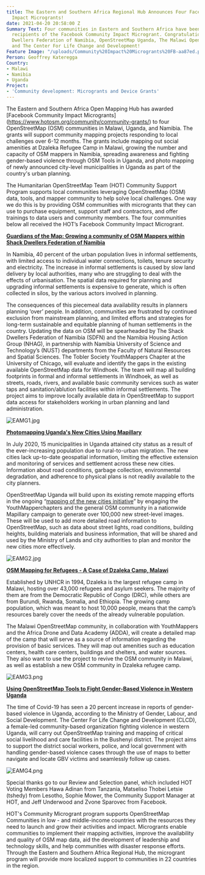 ```yaml
---
title: The Eastern and Southern Africa Regional Hub Announces Four Facebook Community
  Impact Microgrants!
date: 2021-04-20 20:58:00 Z
Summary Text: Four communities in Eastern and Southern Africa have been selected as
  recipients of the Facebook Community Impact Microgrant. Congratulations to The Shack
  Dwellers Federation of Namibia, OpenStreetMap Uganda, The Malawi OpenStreetMap community,
  and The Center For Life Change and Development!
Feature Image: "/uploads/Community%20Impact%20Microgrants%20FB-aa87ed.png"
Person: Geoffrey Kateregga
Country:
- Malawi
- Namibia
- Uganda
Project:
- 'Community development: Microgrants and Device Grants'
---
```


The Eastern and Southern Africa Open Mapping Hub has awarded \[Facebook Community Impact Microgrants\](https://www.hotosm.org/community/community-grants/) to four OpenStreetMap (OSM) communities in Malawi, Uganda, and Namibia. The grants will support community mapping projects responding to local challenges over 6-12 months. The grants include mapping out social amenities at Dzaleka Refugee Camp in Malawi, growing the number and capacity of OSM mappers in Namibia, spreading awareness and fighting gender-based violence through OSM Tools in Uganda, and photo mapping of newly announced city-level municipalities in Uganda as part of the country's urban planning.

The Humanitarian OpenStreetMap Team (HOT) Community Support Program supports local communities leveraging OpenStreetMap (OSM) data, tools, and mapper community to help solve local challenges. One way we do this is by providing OSM communities with microgrants that they can use to purchase equipment, support staff and contractors, and offer trainings to data users and community members. The four communities below all received the HOT’s Facebook Community Impact Microgrant.

**[Guardians of the Map: Growing a community of OSM Mappers within Shack Dwellers Federation of Namibia](https://wiki.openstreetmap.org/wiki/Humanitarian_OSM_Team/HOT_Microgrants/Community_Impact_Microgrants_2021/Proposal/Guardians_of_the_Map:_Growing_a_community_of_OSM_Mappers_within_Shack_Dwellers_Federation_of_Namibia)**

In Namibia, 40 percent of the urban population lives in informal settlements, with limited access to individual water connections, toilets, tenure security and electricity. The increase in informal settlements is caused by slow land delivery by local authorities, many who are struggling to deal with the effects of urbanisation. The spatial data required for planning and upgrading informal settlements is expensive to generate, which is often collected in silos, by the various actors involved in planning.  

The consequences of this piecemeal data availability results in planners planning ‘over’ people. In addition, communities are frustrated by continued exclusion from mainstream planning, and limited efforts and strategies for long-term sustainable and equitable planning of human settlements in the country. Updating the data on OSM will be spearheaded by The Shack Dwellers Federation of Namibia (SDFN) and the Namibia Housing Action Group (NHAG), in partnership with Namibia University of Science and Technology’s (NUST) departments from the  Faculty of Natural Resources and Spatial Sciences. The Tobler Society YouthMappers Chapter at the University of Chicago, will evaluate and identify the gaps in the existing available OpenStreetMap data for Windhoek. The team will map all building footprints in formal and informal settlements in Windhoek, as well as streets, roads, rivers, and available basic community services such as water taps and sanitation/ablution facilities within informal settlements. The project aims to improve locally available data in OpenStreetMap to support  data access for stakeholders working in urban planning and land administration.

![EAMG1.jpg](/uploads/EAMG1.jpg)

**[Photomapping Uganda's New Cities Using Mapillary](https://wiki.openstreetmap.org/wiki/Humanitarian_OSM_Team/HOT_Microgrants/Community_Impact_Microgrants_2021/Proposal/Photomapping_Uganda%27s_New_Cities)**

In July 2020, 15 municipalities in Uganda attained city status as a result of the ever-increasing population due to rural-to-urban migration. The new cities lack up-to-date geospatial information, limiting the effective extension and monitoring of services and settlement across these new cities. Information about road conditions, garbage collection, environmental degradation, and adherence to physical plans is not readily available to the city planners.

OpenStreetMap Uganda will build upon its existing remote mapping efforts in the ongoing “[mapping of the new cities initiative](http://mapuganda.org/newcities.html)” by engaging the YouthMapperchapters and the general OSM community in a nationwide Mapillary campaign to generate over 100,000 new street-level images. These will be used to add more detailed road information to OpenStreetMap, such as data about street lights, road conditions, building heights, building materials and business information, that will be shared and used by the Ministry of Lands and city authorities to plan and monitor the new cities more effectively.

![EAMG2.jpg](/uploads/EAMG2.jpg)

**[OSM Mapping for Refugees - A Case of Dzaleka Camp, Malawi](https://wiki.openstreetmap.org/wiki/Humanitarian_OSM_Team/HOT_Microgrants/Community_Impact_Microgrants_2021/Proposal/Dzaleka_Mapping)**

Established by UNHCR in 1994, Dzaleka is the largest refugee camp in Malawi, hosting over 43,000 refugees and asylum seekers. The majority of them are from the Democratic Republic of Congo (DRC), while others are from Burundi, Rwanda, Somalia, and Ethiopia. The growing camp population, which was meant to host 10,000 people, means that the camp’s resources barely cover the needs of the already vulnerable population.

The Malawi OpenStreetMap community, in collaboration with YouthMappers and the Africa Drone and Data Academy (ADDA), will create a detailed map of the camp that will serve as a source of information regarding the provision of basic services. They will map out amenities such as education centers, health care centers, buildings and shelters, and water sources. They also want to use the project to revive the OSM community in Malawi, as well as establish a new OSM community in Dzaleka refugee camp.

![EAMG3.png](/uploads/EAMG3.png)

**[Using OpenStreetMap Tools to Fight Gender-Based Violence in Western Uganda](https://wiki.openstreetmap.org/wiki/Humanitarian_OSM_Team/HOT_Microgrants/Community_Impact_Microgrants_2021/Proposal/Using_OpenStreetMap_Tools_to_Fight_Gender_Based_Violence_in_Western_Uganda)**

The time of Covid-19 has seen a 20 percent increase in reports of gender-based violence in Uganda, according to the Ministry of Gender, Labour, and Social Development. The Center For Life Change and Development (CLCD), a female-led community-based organization fighting violence in western Uganda, will carry out OpenStreetMap training and mapping of critical social livelihood and care facilities in the Bushenyi district. The project aims to support the district social workers, police, and local government with handling gender-based violence cases through the use of maps to better navigate and locate GBV victims and seamlessly follow up cases.

![EAMG4.png](/uploads/EAMG4.png)

Special thanks go to our Review and Selection panel, which included HOT Voting Members Hawa Adinan from Tanzania, Matseliso Thobei Letsie (tshedy) from Lesotho, Sophie Mower, the Community Support Manager at HOT, and Jeff Underwood and Zvone Sparovec from Facebook.

HOT's Community Microgrant program supports OpenStreetMap Communities in low - and middle-income countries with the resources they need to launch and grow their activities and impact. Microgrants enable communities to implement their mapping activities, improve the availability and quality of OSM map data, aid the development of leadership and technology skills, and help communities with disaster response efforts. Through the Eastern and Southern Africa Regional Hub, the microgrant program will provide more localized support to communities in 22 countries in the region.